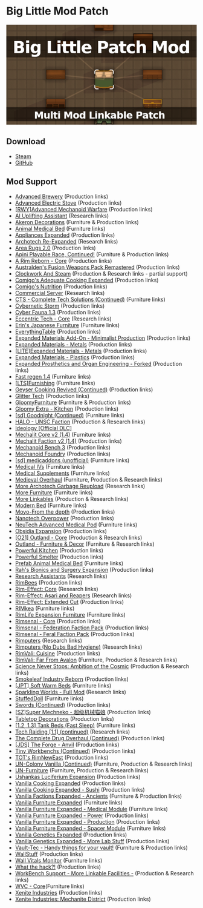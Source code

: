 # Big Little Mod Patch

![](https://github.com/Daria40K/Big-Little-Mod-Patch/blob/main/About/Preview.png)

## Download
- [Steam](https://steamcommunity.com/sharedfiles/filedetails/?id=2710382569)
- [GitHub](https://github.com/Daria40K/Big-Little-Mod-Patch/releases)

## Mod Support
- [Advanced Brewery](https://github.com/StarterCraft/Rimworld-Advanced-Brewery) (Production links)
- [Advanced Electric Stove](https://steamcommunity.com/sharedfiles/filedetails/?id=2054487688) (Production links)
- [[RWY]Advanced Mechanoid Warfare](https://steamcommunity.com/sharedfiles/filedetails/?id=2119930282) (Production links)
- [AI Uplifting Assistant](https://steamcommunity.com/sharedfiles/filedetails/?id=1227757287) (Research links)
- [Akeron Decorations](https://steamcommunity.com/sharedfiles/filedetails/?id=2755025925) (Furniture & Production links)
- [Animal Medical Bed](https://steamcommunity.com/sharedfiles/filedetails/?id=2016958187) (Furniture links)
- [Appliances Expanded](https://steamcommunity.com/sharedfiles/filedetails/?id=2869098359) (Production links)
- [Archotech Re-Expanded](https://steamcommunity.com/sharedfiles/filedetails/?id=2351084803) (Research links)
- [Area Rugs 2.0](https://steamcommunity.com/sharedfiles/filedetails/?id=1988111624) (Production links)
- [Apini Playable Race, Continued!](https://steamcommunity.com/sharedfiles/filedetails/?id=2204437968) (Furniture & Production links)
- [A Rim Reborn - Core](https://steamcommunity.com/sharedfiles/filedetails/?id=2659227786) (Production links)
- [Australden's Fusion Weapons Pack Remastered](https://steamcommunity.com/sharedfiles/filedetails/?id=2560174265) (Production links)
- [Clockwork And Steam](https://steamcommunity.com/sharedfiles/filedetails/?id=1736127702) (Production & Research links - partial support)
- [Comigo's Adequate Cooking Expanded](https://steamcommunity.com/sharedfiles/filedetails/?id=2553865508) (Production links)
- [Comigo's Nutrition](https://steamcommunity.com/sharedfiles/filedetails/?id=2546863371) (Production links)
- [Commercial Server](https://steamcommunity.com/sharedfiles/filedetails/?id=1714455977) (Research links)
- [CTS - Complete Tech Solutions (Continued)](https://steamcommunity.com/sharedfiles/filedetails/?id=2291310971) (Furniture links)
- [Cybernetic Storm](https://steamcommunity.com/sharedfiles/filedetails/?id=959147004) (Production links)
- [Cyber Fauna 1.3](https://steamcommunity.com/sharedfiles/filedetails/?id=1548649032) (Production links)
- [Eccentric Tech - Core](https://steamcommunity.com/sharedfiles/filedetails/?id=2552623545) (Research links)
- [Erin's Japanese Furniture](https://steamcommunity.com/sharedfiles/filedetails/?id=2354938860) (Furniture links)
- [EverythingTable](https://steamcommunity.com/sharedfiles/filedetails/?id=2803969589) (Production links)
- [Expanded Materials Add-On - Minimalist Production](https://steamcommunity.com/sharedfiles/filedetails/?id=2564410016) (Production links)
- [Expanded Materials - Metals](https://steamcommunity.com/sharedfiles/filedetails/?id=2259837114) (Production links)
- [[LITE]Expanded Materials - Metals](https://steamcommunity.com/sharedfiles/filedetails/?id=2434786884) (Production links)
- [Expanded Materials - Plastics](https://steamcommunity.com/sharedfiles/filedetails/?id=2465263608) (Production links)
- [Expanded Prosthetics and Organ Engineering - Forked](https://steamcommunity.com/sharedfiles/filedetails/?id=1949064302) (Production links)
- [Fast regen 1.4](https://steamcommunity.com/sharedfiles/filedetails/?id=943925765) (Furniture links)
- [[LTS]Furnishing](https://steamcommunity.com/sharedfiles/filedetails/?id=2567438519) (Furniture links)
- [Geyser Cooking Revived (Continued)](https://steamcommunity.com/sharedfiles/filedetails/?id=2803663308) (Production links)
- [Glitter Tech](https://steamcommunity.com/sharedfiles/filedetails/?id=2558099206) (Production links)
- [GloomyFurniture](https://steamcommunity.com/sharedfiles/filedetails/?id=1558635181) (Furniture & Production links)
- [Gloomy Extra - Kitchen](https://steamcommunity.com/sharedfiles/filedetails/?id=1730938407) (Production links)
- [[sd] Goodnight (Continued)](url=https://steamcommunity.com/sharedfiles/filedetails/?id=2019045154) (Furniture links)
- [HALO - UNSC Faction](https://steamcommunity.com/sharedfiles/filedetails/?id=2851992615) (Production & Research links)
- [Ideology [Official DLC]](https://store.steampowered.com/app/1392840/RimWorld__Ideology/)
- [Mechalit Core v2 (1.4)](https://steamcommunity.com/sharedfiles/filedetails/?id=2659987145) (Furniture links)
- [Mechalit Faction v2 (1.4)](https://steamcommunity.com/sharedfiles/filedetails/?id=2660600094) (Production links)
- [Mechanoid Bench 3](https://steamcommunity.com/sharedfiles/filedetails/?id=2793336382) (Production links)
- [Mechanoid Foundry](https://steamcommunity.com/sharedfiles/filedetails/?id=2743980081) (Production links)
- [[sd] medicaddons (unofficial)](https://steamcommunity.com/sharedfiles/filedetails/?id=2012914831) (Furniture links)
- [Medical IVs](https://steamcommunity.com/sharedfiles/filedetails/?id=1424438685) (Furniture links)
- [Medical Supplements](https://steamcommunity.com/sharedfiles/filedetails/?id=2195037369) (Furniture links)
- [Medieval Overhaul](https://steamcommunity.com/sharedfiles/filedetails/?id=2553700067) (Furniture, Production & Research links)
- [More Archotech Garbage Reupload](https://steamcommunity.com/sharedfiles/filedetails/?id=2391102796) (Research links)
- [More Furniture](https://steamcommunity.com/sharedfiles/filedetails/?id=2565302299) (Furniture links)
- [More Linkables](https://steamcommunity.com/sharedfiles/filedetails/?id=1103809207) (Production & Research links)
- [Modern Bed](https://steamcommunity.com/sharedfiles/filedetails/?id=2430249387) (Furniture links)
- [Moyo-From the depth](https://steamcommunity.com/workshop/filedetails/?id=2182305386) (Production links)
- [Nanotech Overpower](https://steamcommunity.com/sharedfiles/filedetails/?id=2547371232) (Production links)
- [NeuTech Advanced Medical Pod](https://steamcommunity.com/sharedfiles/filedetails/?id=2560301153) (Furniture links)
- [Obsidia Expansion](https://steamcommunity.com/sharedfiles/filedetails/?id=2519492373) (Production links)
- [[O21] Outland - Core](https://steamcommunity.com/sharedfiles/filedetails/?id=2755501685) (Production & Research links)
- [Outland - Furniture & Decor](https://steamcommunity.com/sharedfiles/filedetails/?id=2897435739) (Furniture & Research links)
- [Powerful Kitchen](https://steamcommunity.com/sharedfiles/filedetails/?id=2310644681) (Production links)
- [Powerful Smelter](https://steamcommunity.com/sharedfiles/filedetails/?id=2331001560) (Production links)
- [Prefab Animal Medical Bed](https://steamcommunity.com/sharedfiles/filedetails/?id=2706396418) (Furniture links)
- [Rah's Bionics and Surgery Expansion](https://steamcommunity.com/sharedfiles/filedetails/?id=850429707) (Production links)
- [Research Assistants](https://steamcommunity.com/sharedfiles/filedetails/?id=2659862896) (Research links)
- [RimBees](https://steamcommunity.com/sharedfiles/filedetails/?id=1558161673) (Production links)
- [Rim-Effect: Core](https://steamcommunity.com/sharedfiles/filedetails/?id=2479560240) (Research links)
- [Rim-Effect: Asari and Reapers](https://steamcommunity.com/sharedfiles/filedetails/?id=2651149728) (Research links)
- [Rim-Effect: Extended Cut](https://steamcommunity.com/sharedfiles/filedetails/?id=2479492267) (Production links)
- [RIMkea](https://steamcommunity.com/sharedfiles/filedetails/?id=769201959) (Furniture links)
- [RimLife Expansion Furniture](https://steamcommunity.com/sharedfiles/filedetails/?id=2309537905) (Furniture links)
- [Rimsenal - Core](https://steamcommunity.com/sharedfiles/filedetails/?id=725947920) (Production links)
- [Rimsenal - Federation Faction Pack](https://steamcommunity.com/sharedfiles/filedetails/?id=736172213) (Production links)
- [Rimsenal - Feral Faction Pack](https://steamcommunity.com/sharedfiles/filedetails/?id=736207111) (Production links)
- [Rimputers](https://steamcommunity.com/sharedfiles/filedetails/?id=2795070262) (Research links)
- [Rimputers (No Dubs Bad Hygiene)](https://steamcommunity.com/sharedfiles/filedetails/?id=2798666741) (Research links)
- [RimVali: Cuisine](https://steamcommunity.com/sharedfiles/filedetails/?id=2564607618) (Production links)
- [RimVali: Far From Avalon](https://steamcommunity.com/sharedfiles/filedetails/?id=2180380125) (Furniture, Production & Research links)
- [Science Never Stops: Ambition of the Cosmic](https://steamcommunity.com/sharedfiles/filedetails/?id=1802857253) (Production & Research links)
- [Smokeleaf Industry Reborn](https://steamcommunity.com/sharedfiles/filedetails/?id=2018570327) (Production links)
- [[JPT] Soft Warm Beds](https://steamcommunity.com/sharedfiles/filedetails/?id=1713295858) (Furniture links)
- [Sparkling Worlds - Full Mod](https://steamcommunity.com/sharedfiles/filedetails/?id=1123043922) (Research links)
- [StuffedDoll](https://steamcommunity.com/sharedfiles/filedetails/?id=1937192602) (Furniture links)
- [Swords (Continued)](https://steamcommunity.com/sharedfiles/filedetails/?id=2155363020) (Production links)
- [[SZ]Super Mechneko - 超级机械猫娘](https://steamcommunity.com/sharedfiles/filedetails/?id=2128611954) (Production links)
- [Tabletop Decorations](https://steamcommunity.com/sharedfiles/filedetails/?id=2535771403) (Production links)
- [[1.2, 1.3] Tank Beds (Fast Sleep)](https://steamcommunity.com/sharedfiles/filedetails/?id=2020858426) (Furniture links)
- [Tech Raiding [1.1] (continued)](https://steamcommunity.com/sharedfiles/filedetails/?id=2103664182) (Research links)
- [The Complete Drug Overhaul (Continued)](https://steamcommunity.com/sharedfiles/filedetails/?id=2810368217) (Production links)
- [[JDS] The Forge - Anvil](https://steamcommunity.com/sharedfiles/filedetails/?id=1967561500) (Production links)
- [Tiny Workbenchs (Continued)](https://steamcommunity.com/sharedfiles/filedetails/?id=2387981423) (Production links)
- [TOT's RimNewEast](https://steamcommunity.com/sharedfiles/filedetails/?id=2889214085) (Production links)
- [UN-Colony Vanilla (Continued)](https://steamcommunity.com/sharedfiles/filedetails/?id=2894831795) (Furniture, Production & Research links)
- [UN-Furniture](https://steamcommunity.com/sharedfiles/filedetails/?id=2019774854) (Furniture, Production & Research links)
- [Ushankas Luciferium Expansion](https://steamcommunity.com/sharedfiles/filedetails/?id=2809422332) (Production links)
- [Vanilla Cooking Expanded](https://steamcommunity.com/sharedfiles/filedetails/?id=2134308519) (Production links)
- [Vanilla Cooking Expanded - Sushi](https://steamcommunity.com/sharedfiles/filedetails/?id=2158539170) (Production links)
- [Vanilla Factions Expanded - Ancients](https://steamcommunity.com/sharedfiles/filedetails/?id=2654846754) (Furniture & Production links)
- [Vanilla Furniture Expanded](https://steamcommunity.com/sharedfiles/filedetails/?id=1718190143) (Furniture links)
- [Vanilla Furniture Expanded - Medical Module](https://steamcommunity.com/sharedfiles/filedetails/?id=1718191613) (Furniture links)
- [Vanilla Furniture Expanded - Power](https://steamcommunity.com/sharedfiles/filedetails/?id=2062943477) (Production links)
- [Vanilla Furniture Expanded - Production](https://steamcommunity.com/sharedfiles/filedetails/?id=1880253632) (Production links)
- [Vanilla Furniture Expanded - Spacer Module](https://steamcommunity.com/sharedfiles/filedetails/?id=2028381079) (Furniture links)
- [Vanilla Genetics Expanded](https://steamcommunity.com/sharedfiles/filedetails/?id=2801160906) (Production links)
- [Vanilla Genetics Expanded - More Lab Stuff](https://steamcommunity.com/sharedfiles/filedetails/?id=2810324444) (Production links)
- [Vault-Tec - Handy things for your vault!](https://steamcommunity.com/sharedfiles/filedetails/?id=1888778429) (Furniture & Production links)
- [WallStuff](https://steamcommunity.com/sharedfiles/filedetails/?id=1994340640) (Production links)
- [Wall Vitals Monitor](https://steamcommunity.com/sharedfiles/filedetails/?id=1334289344) (Furniture links)
- [What the hack?!](https://steamcommunity.com/sharedfiles/filedetails/?id=1505914869) (Production links)
- [WorkBench Support - More Linkable Facilities -](https://steamcommunity.com/sharedfiles/filedetails/?id=2238610692) (Production & Research links)
- [WVC - Core](https://steamcommunity.com/sharedfiles/filedetails/?id=2875630809)(Furniture links)
- [Xenite Industries](https://steamcommunity.com/sharedfiles/filedetails/?id=2008073296) (Production links)
- [Xenite Industries: Mechanite District](https://steamcommunity.com/sharedfiles/filedetails/?id=2008073831) (Production links)